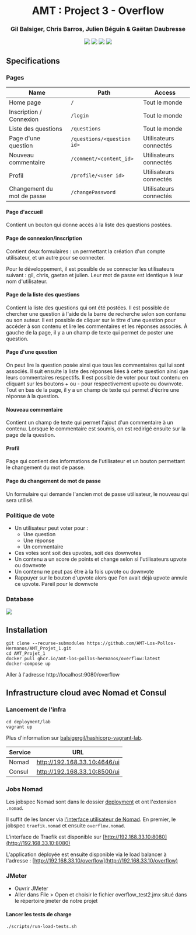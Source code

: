 <h1 align="center">AMT : Project 3 - Overflow</h1>
<h3 align="center">Gil Balsiger, Chris Barros, Julien Béguin & Gaëtan Daubresse</h3>
<p align="center">
  <img src="https://github.com/AMT-Los-Pollos-Hermanos/AMT_Projet_1/workflows/Tests/badge.svg?branch=master">
  <img src="https://github.com/AMT-Los-Pollos-Hermanos/AMT_Projet_1/workflows/Build%20and%20deploy/badge.svg?branch=master">
  <img src="https://img.shields.io/badge/Platform-Jakarta_EE_8-orange?logo=java">
  <img src="https://img.shields.io/badge/Version-1.0--SNAPSHOT-blue">
</p>

## Specifications

### Pages

| Name                             | Path                      | Access                |
| ---------------------------------| ------------------------- | ----------------------|
| Home page                        | `/`                       | Tout le monde         |
| Inscription / Connexion          | `/login`                  | Tout le monde         |
| Liste des questions              | `/questions`              | Tout le monde         |
| Page d'une question              | `/questions/<question id>`| Utilisateurs connectés|
| Nouveau commentaire              | `/comment/<content_id>`   | Utilisateurs connectés|
| Profil                           | `/profile/<user id>`      | Utilisateurs connectés|
| Changement du mot de passe       | `/changePassword`         | Utilisateurs connectés|

#### Page d'accueil
Contient un bouton qui donne accès à la liste des questions postées.

#### Page de connexion/inscription
Contient deux formulaires : un permettant la création d'un compte utilisateur, et un autre pour se connecter.

Pour le développement, il est possible de se connecter les utilisateurs suivant : 
gil, chris, gaetan et julien. Leur mot de passe est identique à leur nom d'utilisateur.

#### Page de la liste des questions
Contient la liste des questions qui ont été postées. Il est possible de chercher une question à l'aide de la barre de 
recherche selon son contenu ou son auteur. Il est possible de cliquer sur le titre d'une question pour accéder à son
contenu et lire les commentaires et les réponses associés. 
À gauche de la page, il y a un champ de texte qui permet de poster une question.

#### Page d'une question
On peut lire la question posée ainsi que tous les commentaires qui lui sont associés. Il suit ensuite la liste des réponses liées
à cette question ainsi que leurs commentaires respectifs.
Il est possible de voter pour tout contenu en cliquant sur les boutons + ou - pour respectivement upvote ou downvote.
Tout en bas de la page, il y a un champ de texte qui permet d'écrire une réponse à la question.

#### Nouveau commentaire
Contient un champ de texte qui permet l'ajout d'un commentaire à un contenu. Lorsque le commentaire est soumis, on est 
redirigé ensuite sur la page de la question.

#### Profil
Page qui contient des informations de l'utilisateur et un bouton permettant le changement du mot de passe.

#### Page du changement de mot de passe
Un formulaire qui demande l'ancien mot de passe utilisateur, le nouveau qui sera utilisé. 



### Politique de vote

- Un utilisateur peut voter pour :
    - Une question
    - Une réponse
    - Un commentaire
- Ces votes sont soit des upvotes, soit des downvotes
- Un contenu a un score de points et change selon si l'utilisateurs upvote ou downvote
- Un contenu ne peut pas être à la fois upvote ou downvote
- Rappuyer sur le bouton d'upvote alors que l'on avait déjà upvote annule ce upvote. Pareil pour le downvote 

### Database

![](db.png)

## Installation

```shell script
git clone --recurse-submodules https://github.com/AMT-Los-Pollos-Hermanos/AMT_Projet_1.git
cd AMT_Projet_1
docker pull ghcr.io/amt-los-pollos-hermanos/overflow:latest
docker-compose up
```

Aller à l'adresse http://localhost:9080/overflow

## Infrastructure cloud avec Nomad et Consul

### Lancement de l'infra
```shell script
cd deployment/lab
vagrant up
```

Plus d'information sur [balsigergil/hashicorp-vagrant-lab](https://github.com/balsigergil/hashicorp-vagrant-lab).

| Service | URL                          |
|---------|------------------------------|
| Nomad   | http://192.168.33.10:4646/ui |
| Consul  | http://192.168.33.10:8500/ui |

### Jobs Nomad

Les jobspec Nomad sont dans le dossier [deployment](https://github.com/AMT-Los-Pollos-Hermanos/AMT_Projet_1/tree/master/deployment) et ont l'extension `.nomad`.

Il suffit de les lancer via [l'interface utilisateur de Nomad](http://192.168.33.10:4646/ui/jobs/run). En premier, le jobspec `traefik.nomad` et ensuite `overflow.nomad`.

L'interface de Traefik est disponible sur [http://192.168.33.10:8080](http://192.168.33.10:8080) 

L'application déployée est ensuite disponible via le load balancer à l'adresse : [http://192.168.33.10/overflow](http://192.168.33.10/overflow)

### JMeter

- Ouvrir JMeter 
- Aller dans File > Open et choisir le fichier overflow_test2.jmx situé dans le répertoire jmeter de notre projet 

#### Lancer les tests de charge

```shell script
./scripts/run-load-tests.sh
```


